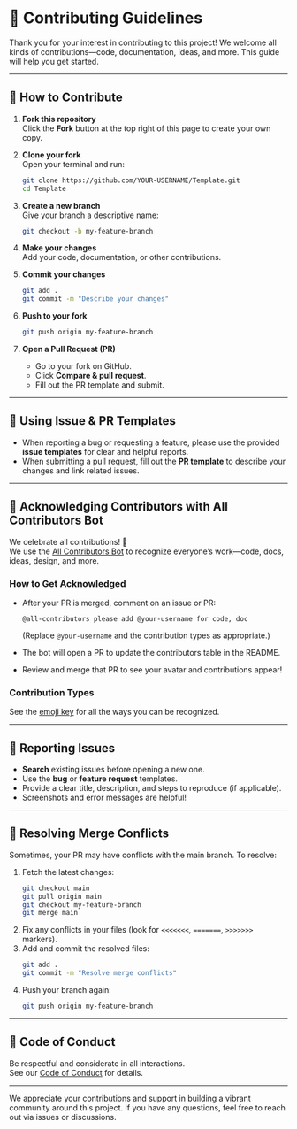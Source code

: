 # 🌟 Contributing Guidelines

Thank you for your interest in contributing to this project! We welcome all kinds of contributions—code, documentation, ideas, and more. This guide will help you get started.

---

## 🚀 How to Contribute

1. **Fork this repository**  
   Click the **Fork** button at the top right of this page to create your own copy.

2. **Clone your fork**  
   Open your terminal and run:  
   ```bash
   git clone https://github.com/YOUR-USERNAME/Template.git
   cd Template
   ```

3. **Create a new branch**  
   Give your branch a descriptive name:  
   ```bash
   git checkout -b my-feature-branch
   ```

4. **Make your changes**  
   Add your code, documentation, or other contributions.

5. **Commit your changes**  
   ```bash
   git add .
   git commit -m "Describe your changes"
   ```

6. **Push to your fork**  
   ```bash
   git push origin my-feature-branch
   ```

7. **Open a Pull Request (PR)**  
   - Go to your fork on GitHub.
   - Click **Compare & pull request**.
   - Fill out the PR template and submit.

---

## 📝 Using Issue & PR Templates

- When reporting a bug or requesting a feature, please use the provided **issue templates** for clear and helpful reports.
- When submitting a pull request, fill out the **PR template** to describe your changes and link related issues.

---

## 🤝 Acknowledging Contributors with All Contributors Bot

We celebrate all contributions! 🎉  
We use the [All Contributors Bot](https://allcontributors.org/) to recognize everyone’s work—code, docs, ideas, design, and more.

### How to Get Acknowledged

- After your PR is merged, comment on an issue or PR:
  ```
  @all-contributors please add @your-username for code, doc
  ```
  (Replace `@your-username` and the contribution types as appropriate.)

- The bot will open a PR to update the contributors table in the README.  
- Review and merge that PR to see your avatar and contributions appear!

### Contribution Types

See the [emoji key](https://allcontributors.org/docs/en/emoji-key) for all the ways you can be recognized.

---

## 🐛 Reporting Issues

- **Search** existing issues before opening a new one.
- Use the **bug** or **feature request** templates.
- Provide a clear title, description, and steps to reproduce (if applicable).
- Screenshots and error messages are helpful!

---

## 🔄 Resolving Merge Conflicts

Sometimes, your PR may have conflicts with the main branch. To resolve:

1. Fetch the latest changes:
   ```bash
   git checkout main
   git pull origin main
   git checkout my-feature-branch
   git merge main
   ```
2. Fix any conflicts in your files (look for `<<<<<<<`, `=======`, `>>>>>>>` markers).
3. Add and commit the resolved files:
   ```bash
   git add .
   git commit -m "Resolve merge conflicts"
   ```
4. Push your branch again:
   ```bash
   git push origin my-feature-branch
   ```

---

## 💬 Code of Conduct

Be respectful and considerate in all interactions.  
See our [Code of Conduct](CODE_OF_CONDUCT.md) for details.

---
  
We appreciate your contributions and support in building a vibrant community around this project. If you have any questions, feel free to reach out via issues or discussions.